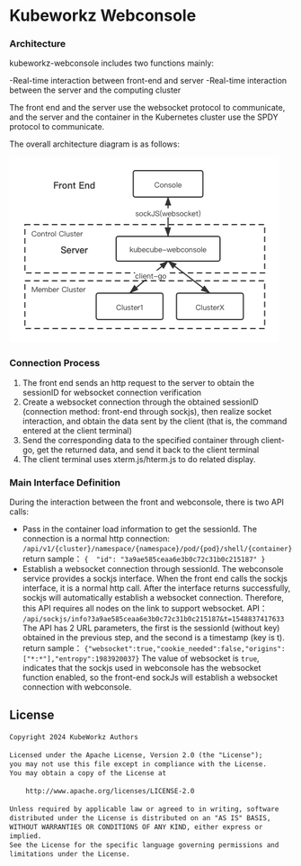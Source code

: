 # Kubeworkz Webconsole

### Architecture

kubeworkz-webconsole includes two functions mainly:

-Real-time interaction between front-end and server
-Real-time interaction between the server and the computing cluster

The front end and the server use the websocket protocol to communicate, and the server and the container in the Kubernetes cluster use the SPDY protocol to communicate.

The overall architecture diagram is as follows:

![架构图](./images/webconsole架构图.png)

### Connection Process

1. The front end sends an http request to the server to obtain the sessionID for websocket connection verification
2. Create a websocket connection through the obtained sessionID (connection method: front-end through sockjs), then realize socket interaction, and obtain the data sent by the client (that is, the command entered at the client terminal)
3. Send the corresponding data to the specified container through client-go, get the returned data, and send it back to the client terminal
4. The client terminal uses xterm.js/hterm.js to do related display.

### Main Interface Definition

During the interaction between the front and webconsole, there is two API calls:

- Pass in the container load information to get the sessionId. The connection is a normal http connection:
  `/api/v1/{cluster}/namespace/{namespace}/pod/{pod}/shell/{container} ` return sample：
  `{  "id": "3a9ae585ceaa6e3b0c72c31b0c215187" }`
- Establish a websocket connection through sessionId. The webconsole service provides a sockjs interface. When the front end calls the sockjs interface, it is a normal http call. After the interface returns successfully, sockjs will automatically establish a websocket connection. Therefore, this API requires all nodes on the link to support websocket.
  API： `/api/sockjs/info?3a9ae585ceaa6e3b0c72c31b0c215187&t=1548837417633`
  The API has 2 URL parameters, the first is the sessionId (without key) obtained in the previous step, and the second is a timestamp (key is t).
  return sample：
  `{"websocket":true,"cookie_needed":false,"origins":["*:*"],"entropy":1983920037}`
  The value of websocket is `true`, indicates that the sockjs used in webconsole has the websocket function enabled, so the front-end sockJs will establish a websocket connection with webconsole.

## License

```
Copyright 2024 KubeWorkz Authors

Licensed under the Apache License, Version 2.0 (the "License");
you may not use this file except in compliance with the License.
You may obtain a copy of the License at

    http://www.apache.org/licenses/LICENSE-2.0

Unless required by applicable law or agreed to in writing, software
distributed under the License is distributed on an "AS IS" BASIS,
WITHOUT WARRANTIES OR CONDITIONS OF ANY KIND, either express or implied.
See the License for the specific language governing permissions and
limitations under the License.
```